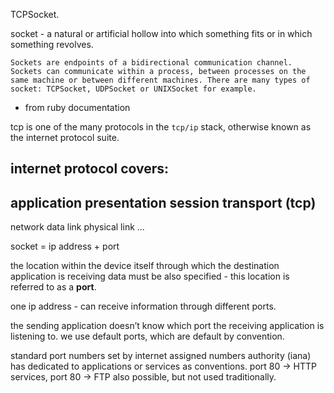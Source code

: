 TCPSocket.

socket - a natural or artificial hollow into which something fits or in which something revolves.

`Sockets are endpoints of a bidirectional communication channel. Sockets can communicate within a process, between processes on the same machine or between different machines. There are many types of socket: TCPSocket, UDPSocket or UNIXSocket for example.`
- from ruby documentation

tcp is one of the many protocols in the `tcp/ip` stack, otherwise known as the internet protocol suite.

internet protocol covers:
--- 
application
presentation
session
transport       (tcp)
---
network
data link
physical link
...

socket = ip address + port

the location within the device itself through which the destination application is receiving data must be also specified - this location is referred to as a __port__.

one ip address - can receive information through different ports.

the sending application doesn’t know which port the  receiving application is listening to. we use default ports, which are default by convention.

standard port numbers set by internet assigned numbers authority (iana) has dedicated to applications or services as conventions. 
port 80 ->  HTTP services,
port 80 ->  FTP also possible, but not used traditionally.

